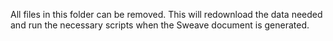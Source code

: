 All files in this folder can be removed. This will redownload the data needed and run the necessary scripts when the Sweave document is generated.